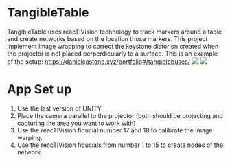 # TangibleTable

TangibleTable uses reacTIVision technology to track markers around a table and create networks based on the location those markers.
This project implement image wrapping to correct the keystone distorion created when the projector is not placed perperdicularly to a surface.
This is an example of the setup: https://danielcastano.xyz/portfolio#/tangiblebuses/
![](https://s2.gifyu.com/images/TangibleNetwork3.md.gif)
![](https://s2.gifyu.com/images/TangibleNetwork3.gif)


# App Set up
1. Use the last version of UNITY
2. Place the camera parallel to the projector (both should be projecting and capturing the area you want to work with)
3. Use the reacTIVision fiducial number 17 and 18 to calibrate the image warping.
4. Use the reacTIVision fiducials from number 1 to 15 to create nodes of the network

